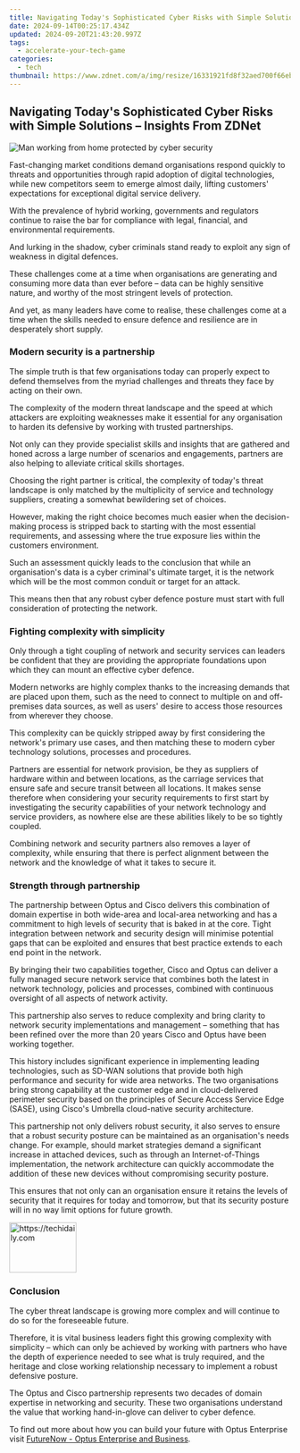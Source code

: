 ```yaml
---
title: Navigating Today's Sophisticated Cyber Risks with Simple Solutions – Insights From ZDNet
date: 2024-09-14T00:25:17.434Z
updated: 2024-09-20T21:43:20.997Z
tags:
  - accelerate-your-tech-game
categories:
  - tech
thumbnail: https://www.zdnet.com/a/img/resize/16331921fd8f32aed700f66eb2c1caa81a485c6f/2023/02/14/f5c5353f-6cf1-4c4b-91d2-e48f522b3776/mobile-security.jpg?width=170&height=128&fit=crop&auto=webp
---
```


## Navigating Today's Sophisticated Cyber Risks with Simple Solutions – Insights From ZDNet

![Man working from home protected by cyber security](https://www.zdnet.com/a/img/resize/d1cbb2e3cc5af4a5059becfc6223f08d505c866d/2023/02/14/661d9d96-3bc8-4ec7-ac05-256d230aba1b/remote-cybersecurity.jpg?auto=webp&width=1280)

Fast-changing market conditions demand organisations respond quickly to threats and opportunities through rapid adoption of digital technologies, while new competitors seem to emerge almost daily, lifting customers' expectations for exceptional digital service delivery.

With the prevalence of hybrid working, governments and regulators continue to raise the bar for compliance with legal, financial, and environmental requirements.

And lurking in the shadow, cyber criminals stand ready to exploit any sign of weakness in digital defences. 

These challenges come at a time when organisations are generating and consuming more data than ever before – data can be highly sensitive nature, and worthy of the most stringent levels of protection. 

And yet, as many leaders have come to realise, these challenges come at a time when the skills needed to ensure defence and resilience are in desperately short supply. 

### **Modern security is a partnership**

The simple truth is that few organisations today can properly expect to defend themselves from the myriad challenges and threats they face by acting on their own. 

The complexity of the modern threat landscape and the speed at which attackers are exploiting weaknesses make it essential for any organisation to harden its defensive by working with trusted partnerships. 

Not only can they provide specialist skills and insights that are gathered and honed across a large number of scenarios and engagements, partners are also helping to alleviate critical skills shortages. 

Choosing the right partner is critical, the complexity of today's threat landscape is only matched by the multiplicity of service and technology suppliers, creating a somewhat bewildering set of choices. 

However, making the right choice becomes much easier when the decision-making process is stripped back to starting with the most essential requirements, and assessing where the true exposure lies within the customers environment. 

Such an assessment quickly leads to the conclusion that while an organisation's data is a cyber criminal's ultimate target, it is the network which will be the most common conduit or target for an attack. 

This means then that any robust cyber defence posture must start with full consideration of protecting the network. 

### **Fighting complexity with simplicity** 

Only through a tight coupling of network and security services can leaders be confident that they are providing the appropriate foundations upon which they can mount an effective cyber defence. 

Modern networks are highly complex thanks to the increasing demands that are placed upon them, such as the need to connect to multiple on and off-premises data sources, as well as users' desire to access those resources from wherever they choose. 

This complexity can be quickly stripped away by first considering the network's primary use cases, and then matching these to modern cyber technology solutions, processes and procedures. 

Partners are essential for network provision, be they as suppliers of hardware within and between locations, as the carriage services that ensure safe and secure transit between all locations. It makes sense therefore when considering your security requirements to first start by investigating the security capabilities of your network technology and service providers, as nowhere else are these abilities likely to be so tightly coupled. 

Combining network and security partners also removes a layer of complexity, while ensuring that there is perfect alignment between the network and the knowledge of what it takes to secure it. 

### **Strength through partnership**

The partnership between Optus and Cisco delivers this combination of domain expertise in both wide-area and local-area networking and has a commitment to high levels of security that is baked in at the core. Tight integration between network and security design will minimise potential gaps that can be exploited and ensures that best practice extends to each end point in the network. 

By bringing their two capabilities together, Cisco and Optus can deliver a fully managed secure network service that combines both the latest in network technology, policies and processes, combined with continuous oversight of all aspects of network activity. 

This partnership also serves to reduce complexity and bring clarity to network security implementations and management – something that has been refined over the more than 20 years Cisco and Optus have been working together. 

This history includes significant experience in implementing leading technologies, such as SD-WAN solutions that provide both high performance and security for wide area networks. The two organisations bring strong capability at the customer edge and in cloud-delivered perimeter security based on the principles of Secure Access Service Edge (SASE), using Cisco's Umbrella cloud-native security architecture. 

This partnership not only delivers robust security, it also serves to ensure that a robust security posture can be maintained as an organisation's needs change. For example, should market strategies demand a significant increase in attached devices, such as through an Internet-of-Things implementation, the network architecture can quickly accommodate the addition of these new devices without compromising security posture. 

This ensures that not only can an organisation ensure it retains the levels of security that it requires for today and tomorrow, but that its security posture will in no way limit options for future growth. 

<!-- affiliate ads begin -->
<a href="https://aligracehair.sjv.io/c/5597632/2135350/19272" target="_top" id="2135350">
  <img src="//a.impactradius-go.com/display-ad/19272-2135350" border="0" alt="https://techidaily.com" width="120" height="90"/>
</a>
<img height="0" width="0" src="https://aligracehair.sjv.io/i/5597632/2135350/19272" style="position:absolute;visibility:hidden;" border="0" />
<!-- affiliate ads end -->

### **Conclusion**

The cyber threat landscape is growing more complex and will continue to do so for the foreseeable future. 

Therefore, it is vital business leaders fight this growing complexity with simplicity – which can only be achieved by working with partners who have the depth of experience needed to see what is truly required, and the heritage and close working relationship necessary to implement a robust defensive posture. 

The Optus and Cisco partnership represents two decades of domain expertise in networking and security. These two organisations understand the value that working hand-in-glove can deliver to cyber defence. 

To find out more about how you can build your future with Optus Enterprise visit [FutureNow - Optus Enterprise and Business](https://www.optus.com.au/enterprise/futurenow).

<ins class="adsbygoogle"
     style="display:block"
     data-ad-format="autorelaxed"
     data-ad-client="ca-pub-7571918770474297"
     data-ad-slot="1223367746"></ins>

<ins class="adsbygoogle"
     style="display:block"
     data-ad-client="ca-pub-7571918770474297"
     data-ad-slot="8358498916"
     data-ad-format="auto"
     data-full-width-responsive="true"></ins>




